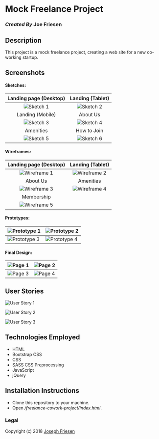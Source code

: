 # Mock Freelance Project

### _Created By_ **Joe Friesen**

## Description

This project is a mock freelance project, creating a web site for a new co-working startup.

## Screenshots

#### Sketches:

Landing page (Desktop) | Landing (Tablet)
:-----------------------: | :-----------------------:
![Sketch 1](img/sketch-landing-desktop.jpg) | ![Sketch 2](img/sketch-landing-tablet.jpg)
Landing (Mobile) | About Us
![Sketch 3](img/sketch-landing-mobile.jpg) | ![Sketch 4](img/sketch-about-us.jpg)
Amenities | How to Join
![Sketch 5](img/sketch-amenities.jpg) | ![Sketch 6](img/sketch-membership.jpg)


#### Wireframes:
Landing page (Desktop) | Landing (Tablet)
:-----------------------: | :-----------------------:
![Wireframe 1](img/wireframe-landing-desktop.png) | ![Wireframe 2](img/wireframe-landing-tablet.png)
About Us | Amenities
![Wireframe 3](img/wireframe-about-us.png) | ![Wireframe 4](img/wireframe-amenities.png)
Membership |
![Wireframe 5](img/wireframe-membership.png) |

#### Prototypes:

![Prototype 1](img/prototype1.png) | ![Prototype 2](img/prototype2.png)
---------------------- | -----------------------
![Prototype 3](img/prototype3.png) | ![Prototype 4](img/prototype4.png)


#### Final Design:

![Page 1](img/final2.png) | ![Page 2](img/final4.png)
---------------------- | -----------------------
![Page 3](img/final3.png) | ![Page 4](img/final1.png)


## User Stories
![User Story 1](img/userstories1.jpg)

![User Story 2](img/userstories2.jpg)

![User Story 3](img/userstories3.jpg)


## Technologies Employed

* HTML
* Bootstrap CSS
* CSS
* SASS CSS Preprocessing
* JavaScript
* jQuery

## Installation Instructions

* Clone this repository to your machine.
* Open _/freelance-cowork-project/index.html_.

### Legal

Copyright (c) 2018 [Joseph Friesen](mailto:friesen.josephc@gmail.com)
